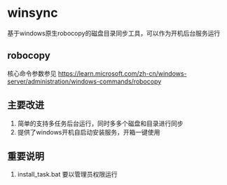 # winsync
基于windows原生robocopy的磁盘目录同步工具，可以作为开机后台服务运行

## robocopy
核心命令参数参见 https://learn.microsoft.com/zh-cn/windows-server/administration/windows-commands/robocopy

## 主要改进
1. 简单的支持多任务后台运行，同时多多个磁盘和目录进行同步
2. 提供了windows开机自启动安装服务，开箱一键使用

## 重要说明
1. install_task.bat 要以管理员权限运行


